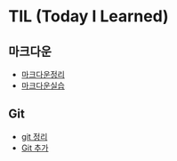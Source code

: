 # TIL (Today I Learned)


## 마크다운

- [마크다운정리](./markdown%20%EC%A0%95%EB%A6%AC/%EB%A7%88%ED%81%AC%EB%8B%A4%EC%9A%B4%20%EC%A0%95%EB%A6%AC.md)
- [마크다운실습](./markdown%20%EC%A0%95%EB%A6%AC/%EB%A7%88%ED%81%AC%EB%8B%A4%EC%9A%B4%20%EC%8B%A4%EC%8A%B5.md)

## Git

- [git 정리](./git%20%EC%A0%95%EB%A6%AC/Git%20%EC%9A%A9%EC%96%B4%EC%A0%95%EB%A6%AC.md)
- [Git 추가](./0707Git/%EC%A0%95%EB%A6%AC.md)